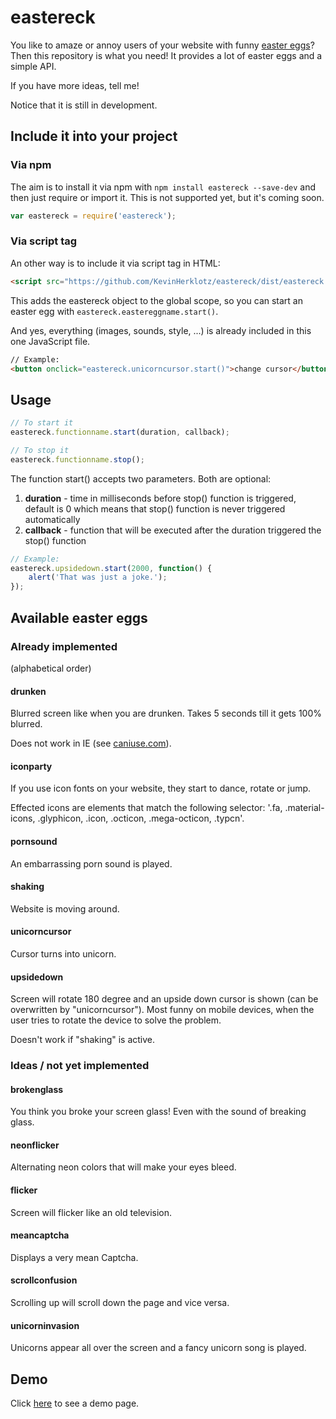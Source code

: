 # eastereck

You like to amaze or annoy users of your website with funny [easter eggs](https://en.wikipedia.org/wiki/Easter_egg_%28media%29)? Then this repository is what you need!
It provides a lot of easter eggs and a simple API.

If you have more ideas, tell me!

Notice that it is still in development.

## Include it into your project

### Via npm

The aim is to install it via npm with `npm install eastereck --save-dev` and then just require or import it.
This is not supported yet, but it's coming soon.

```javascript
var eastereck = require('eastereck');
```

### Via script tag

An other way is to include it via script tag in HTML:  

```html
<script src="https://github.com/KevinHerklotz/eastereck/dist/eastereck.min.js"></script>
```

This adds the eastereck object to the global scope, so you can start an easter egg with `eastereck.eastereggname.start()`.

And yes, everything (images, sounds, style, ...) is already included in this one JavaScript file.

```html
// Example:
<button onclick="eastereck.unicorncursor.start()">change cursor</button>
```

## Usage

```javascript
// To start it
eastereck.functionname.start(duration, callback);

// To stop it
eastereck.functionname.stop();
```

The function start() accepts two parameters. Both are optional:

1. **duration** - time in milliseconds before stop() function is triggered, default is 0 which means that stop() function is never triggered automatically
2. **callback** - function that will be executed after the duration triggered the stop() function

```javascript
// Example:
eastereck.upsidedown.start(2000, function() {
    alert('That was just a joke.');
});
```

## Available easter eggs

### Already implemented

(alphabetical order)

#### drunken
Blurred screen like when you are drunken. Takes 5 seconds till it gets 100% blurred.

Does not work in IE (see [caniuse.com](http://caniuse.com/#feat=css-filters)).

#### iconparty
If you use icon fonts on your website, they start to dance, rotate or jump.

Effected icons are elements that match the following selector:
'.fa, .material-icons, .glyphicon, .icon, .octicon, .mega-octicon, .typcn'.

#### pornsound
An embarrassing porn sound is played.

#### shaking
Website is moving around.

#### unicorncursor
Cursor turns into unicorn.

#### upsidedown
Screen will rotate 180 degree and an upside down cursor is shown (can be overwritten by "unicorncursor").
Most funny on mobile devices, when the user tries to rotate the device to solve the problem.

Doesn't work if "shaking" is active.

### Ideas / not yet implemented

#### brokenglass
You think you broke your screen glass! Even with the sound of breaking glass.

#### neonflicker
Alternating neon colors that will make your eyes bleed.

#### flicker
Screen will flicker like an old television.

#### meancaptcha
Displays a very mean Captcha.

#### scrollconfusion
Scrolling up will scroll down the page and vice versa.

#### unicorninvasion
Unicorns appear all over the screen and a fancy unicorn song is played. 

## Demo

Click [here](https://rawgit.com/KevinHerklotz/eastereck/master/dist/demo.html) to see a demo page.